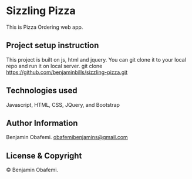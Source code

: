 # Sizzling Pizza

This is Pizza Ordering web app.

## Project setup instruction

This project is built on js, html and jquery.
You can git clone it to your local repo and run it on local server.
git clone https://github.com/benjaminbills/sizzling-pizza.git

## Technologies used

Javascript, HTML, CSS, JQuery, and Bootstrap

## Author Information

Benjamin Obafemi.
<obafemibenjamins@gmail.com>

## License & Copyright

© Benjamin Obafemi.
